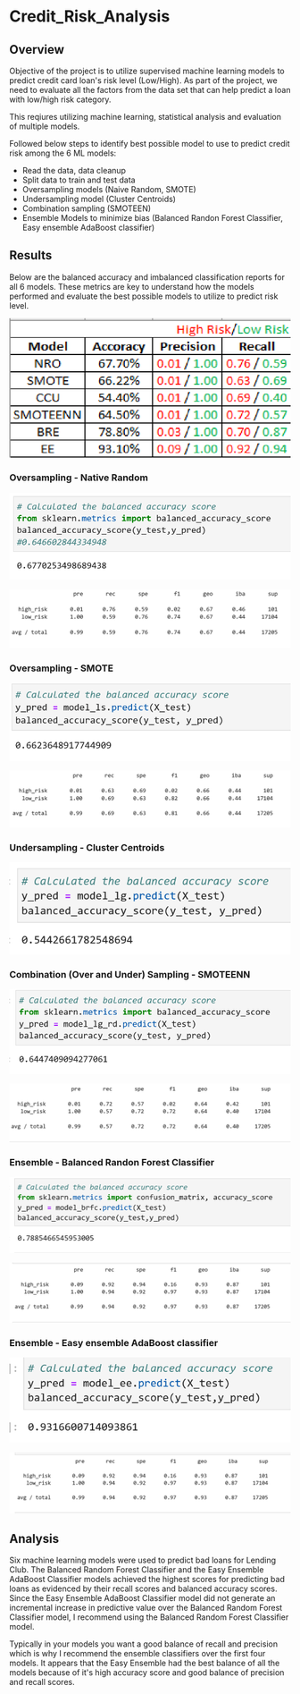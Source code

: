 # Credit_Risk_Analysis

## Overview

  Objective of the project is to utilize supervised machine learning models to predict credit card loan's risk level (Low/High). 
  As part of the project, we need to evaluate all the factors from the data set that can help predict a loan with low/high risk category. 
  
  This reqiures utilizing machine learning, statistical analysis and evaluation of multiple models. 
  
  Followed below steps to identify best possible model to use to predict credit risk among the 6 ML models:
  - Read the data, data cleanup
  - Split data to train and test data
  - Oversampling models (Naive Random, SMOTE)
  - Undersampling model (Cluster Centroids)
  - Combination sampling (SMOTEEN)
  - Ensemble Models to minimize bias (Balanced Randon Forest Classifier, Easy ensemble AdaBoost classifier)
  
## Results

  Below are the balanced accuracy and imbalanced classification reports for all 6 models. These metrics are key to understand how the models performed and evaluate the best possible models to utilize to predict risk level. 
  
  ![](https://github.com/SuniAnalytics/Credit_Risk_Analysis/blob/main/images/AllPrecisionHighRiskLowRisk.png)
  
  ### Oversampling - Native Random 
  
  ![](https://github.com/SuniAnalytics/Credit_Risk_Analysis/blob/main/images/NaiveRandomOversampling.png)
  
  ![](https://github.com/SuniAnalytics/Credit_Risk_Analysis/blob/main/images/NROImbalancedClassificationReport.png)
  

  ### Oversampling - SMOTE
  
  ![](https://github.com/SuniAnalytics/Credit_Risk_Analysis/blob/main/images/SMOTEOversampling.png)
  
  ![](https://github.com/SuniAnalytics/Credit_Risk_Analysis/blob/main/images/SMOTEImbalancedClassification.png)
  
  ### Undersampling - Cluster Centroids
  
  
  ![](https://github.com/SuniAnalytics/Credit_Risk_Analysis/blob/main/images/ClusterCentroidsResampler.png)
  
  ### Combination (Over and Under) Sampling - SMOTEENN
  
  ![](https://github.com/SuniAnalytics/Credit_Risk_Analysis/blob/main/images/SMOTEENN.png)
  
  ![](https://github.com/SuniAnalytics/Credit_Risk_Analysis/blob/main/images/SMOTEENNImbalancedReport.png)
  
  ### Ensemble - Balanced Randon Forest Classifier
  
  ![](https://github.com/SuniAnalytics/Credit_Risk_Analysis/blob/main/images/balancedRandomForestClassifier.png)
  
  ![](https://github.com/SuniAnalytics/Credit_Risk_Analysis/blob/main/images/BRFC_ClassificationReportImbalanced.png)
  
  ### Ensemble - Easy ensemble AdaBoost classifier
  
  ![](https://github.com/SuniAnalytics/Credit_Risk_Analysis/blob/main/images/EasyEnsembleAdaBoostClassifier.png)
  
  ![](https://github.com/SuniAnalytics/Credit_Risk_Analysis/blob/main/images/EE_ClassificationReport.png)
  
  
  
## Analysis


Six machine learning models were used to predict bad loans for Lending Club. The Balanced Random Forest Classifier and the Easy Ensemble AdaBoost Classifier models achieved the highest scores for predicting bad loans as evidenced by their recall scores and balanced accuracy scores. Since the Easy Ensemble AdaBoost Classifier model did not generate an incremental increase in predictive value over the Balanced Random Forest Classifier model, I recommend using the Balanced Random Forest Classifier model.


Typically in your models you want a good balance of recall and precision which is why I recommend the ensemble classifiers over the first four models. It appears that the Easy Ensemble had the best balance of all the models because of it's high accuracy score and good balance of precision and recall scores.
